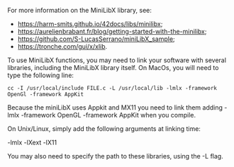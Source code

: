 For more information on the MiniLibX library, see:
* <https://harm-smits.github.io/42docs/libs/minilibx>;
* <https://aurelienbrabant.fr/blog/getting-started-with-the-minilibx>;
* <https://github.com/S-LucasSerrano/miniLibX_sample>;
* <https://tronche.com/gui/x/xlib>.

To  use  MiniLibX  functions,  you  may  need  to  link  your  software with several libraries, including the MiniLibX library itself. On MacOs, you will need to type the following line:

    cc -I /usr/local/include FILE.c -L /usr/local/lib -lmlx -framework OpenGl -framework AppKit

Because the miniLibX uses Appkit and MX11 you need to link them adding -lmlx -framework OpenGL -framework AppKit when you compile.

On Unix/Linux, simply add the following arguments at linking time:

-lmlx -lXext -lX11

You may also need to specify the path to these libraries, using the -L flag.